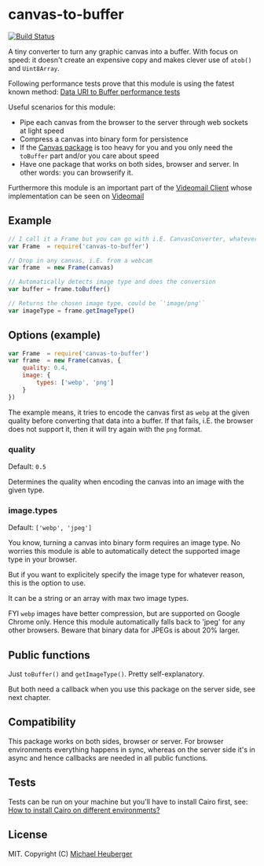 canvas-to-buffer
================

[![Build Status](https://travis-ci.org/binarykitchen/canvas-to-buffer.svg?branch=master)](https://travis-ci.org/binarykitchen/canvas-to-buffer)

A tiny converter to turn any graphic canvas into a buffer. With focus on speed: it doesn't create an expensive copy and makes clever use of `atob()` and `Uint8Array`.

Following performance tests prove that this module is using the fatest known method:
[Data URI to Buffer performance tests](http://jsperf.com/data-uri-to-buffer-performance/3)

Useful scenarios for this module:
* Pipe each canvas from the browser to the server through web sockets at light speed
* Compress a canvas into binary form for persistence
* If the [Canvas package](https://www.npmjs.com/package/canvas) is too heavy for you and you only need the `toBuffer` part and/or you care about speed
* Have one package that works on both sides, browser and server. In other words: you can browserify it.

Furthermore this module is an important part of the [Videomail Client](https://github.com/binarykitchen/videomail-client) whose implementation can be seen on [Videomail](https://www.videomail.io)

## Example

```js
// I call it a Frame but you can go with i.E. CanvasConverter, whatever
var Frame  = require('canvas-to-buffer')

// Drop in any canvas, i.E. from a webcam
var frame  = new Frame(canvas)

// Automatically detects image type and does the conversion
var buffer = frame.toBuffer()

// Returns the chosen image type, could be `'image/png'`
var imageType = frame.getImageType()
```

## Options (example)

```js
var Frame  = require('canvas-to-buffer')
var frame  = new Frame(canvas, {
    quality: 0.4,
    image: {
        types: ['webp', 'png']
    }
})
```

The example means, it tries to encode the canvas first as `webp` at the given quality before converting that data into a buffer. If that fails, i.E. the browser does not support it, then it will try again with the `png` format.

### quality

Default: `0.5`

Determines the quality when encoding the canvas into an image with the given type.

### image.types

Default: `['webp', 'jpeg']`

You know, turning a canvas into binary form requires an image type. No worries this module is able to automatically detect the supported image type in your browser.

But if you want to explicitely specify the image type for whatever reason, this is the option to use.

It can be a string or an array with max two image types.

FYI `webp` images have better compression, but are supported on Google Chrome only. Hence this module automatically falls back to 'jpeg' for any other browsers. Beware that binary data for JPEGs is about 20% larger.

## Public functions

Just `toBuffer()` and `getImageType()`. Pretty self-explanatory.

But both need a callback when you use this package on the server side, see next chapter.

## Compatibility

This package works on both sides, browser or server. For browser environments everything happens in sync, whereas on the server side it's in async and hence callbacks are needed in all public functions.

## Tests

Tests can be run on your machine but you'll have to install Cairo first, see:
[How to install Cairo on different environments?](https://github.com/Automattic/node-canvas/wiki/_pages)

## License

MIT. Copyright (C) [Michael Heuberger](https://binarykitchen.com)
